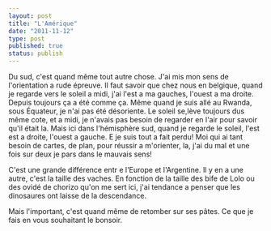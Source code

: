 ```yaml
---
layout: post
title: "L'Amérique"
date: "2011-11-12"
type: post
published: true
status: publish
---
```


Du sud, c'est quand même tout autre chose. J'ai mis mon sens de l'orientation a rude épreuve. Il faut savoir que chez nous en belgique, quand je regarde vers le soleil a midi, j'ai l'est a ma gauches, l'ouest a ma droite. Depuis toujours ça a été comme ça. Même quand je suis allé au Rwanda, sous Équateur, je n'ai pas été désoriente. Le soleil se,lève toujours dus même cote, et a midi, je n'avais pas besoin de regarder en l'air pour savoir qu'il était la. Mais ici dans l'hémisphère sud, quand je regarde le soleil, l'est est a droite, l'ouest a gauche. E je suis tout a fait perdu! Moi qui ai tant besoin de cartes, de plan, pour réussir a m'orienter, la, j'ai du mal et une fois sur deux je pars dans le mauvais sens!

C'est une grande différence entr e l'Europe et l'Argentine. Il y en a une autre, c'est la taille des vaches. En fonction de la taille des bife de Lolo ou des ovidé de chorizo qu'on me sert ici, j'ai tendance a penser que les dinosaures ont laisse de la descendance.

Mais l'important, c'est quand même de retomber sur ses pâtes. Ce que je fais en vous souhaitant le bonsoir.
